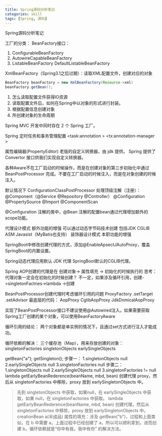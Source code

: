 ```yaml
---
title: Spring源码分析笔记
categories: skill
tags: [Spring, 源码]
---
```


Spring源码分析笔记

<!-- more -->

<!-- @import "[TOC]" {cmd="toc" depthFrom=2 depthTo=4 orderedList=true} -->

工厂的分类：
BeanFactory接口：

1. ConfigurableBeanFactory
2. AutowireCapableBeanFactory
3. ListableBeanFactory
    DefaultListableBeanFactory

XmlBeanFactory（Spring3.1之后过期）：读取XML配置文件，创建对应的对象

```java
BeanFactory beanFactory = new XmlBeanFactory(Resource->xml)
beanFactory.getBean();
```

1. 怎么读取配置文件获得IO资源
2. 读取配置文件后，如何在Spring中以对象的形式进行封装。
3. 根据配置信息创建对象
4. 所创建对象的生命周期

Spring MVC 开发中同时存在 2 个 Spring 工厂。

Spring 定时任务和事务管理配置
<task:annotation >
<tx:annotation-manager >

属性编辑器(PropertyEditor) 老版的自定义转换器，由 jdk 提供。
Spring 提供了 Convertor 接口供我们实现自定义转换器。

各种Aware不在工厂启动的时候操作，而是在创建对象的第三步初始化中通过 BeanPostProcessor 完成。不要在工厂启动的时候注入，而是在对象创建的时候注入。

默认情况下 ConfigurationClassPostProcessor 处理顶级注解（注册）：
@Component（@Service @Repository @Controller）
@Configuration
@PropertySource
@Import
@ComponentScan

@Configuration 注解的类中，@Bean 注解的配置bean通过代理增加额外的scope功能。

代理设计模式  额外功能的增强  可以通过动态字节码技术创建 包括JDK CGLIB ASM Javasist（MyBatis也支持）
装饰器设计模式  本职功能的增强

SpringBoot中修改创建代理的方式，添加@EnableApsectJAutoProxy，覆盖SpringBoot的内置设置。

Spring动态代理应用默认 JDK 代理
SpringBoot默认的CGLIB代理。

Spring AOP创建的代理是在 创建对象-> 属性填充 -> 初始化的时候执行的
思考：代理对象一定会在初始化的时候创建？
不一定，如果涉及循环引用，创建->singletonFactries->lambda ->创建

BeanPostProcessor创建代理时考虑循环引用的问题
ProxyFactory .setTarget .setAdvisor
最底层的代码：
AopProxy
CglibAopProxy JdkDnmicalAopProxy

实现了BeanPostProcessor接口不建议使用@Autowired注入。如果需要获取Spring工厂创建的某个对象，可以使用BeanFactoryAware

循环引用的结论：
两个对象都是单实例的情况下，且通过set方式进行注入才能成功。

循环依赖的解决：
三个缓存池（Map），用来存放创建的对象：
singletonFactories
singletonObjects
earlySingleObjects

getBean("a");
getSingleton();
步骤一：
1.singletonObjects    null
2.earlySingleObjects  null
3.singletonFactories  null
步骤二：
1.singletonObjects    null
2.earlySingleObjects  null
3.singletonFactories  != null lambda getEarlyBeanRederence(beanName, mbd, bean) 创建代理 proxy，然后从 singletonFactories 中移除，proxy 放到 earlySingletonObjects 中。

> 先到 singletonObjects 中获取，如果null，在 earlySingleObjects 中获取，如果 null，在 singletonFactories 中获取。
> lambda getEarlyBeanRederence(beanName, mbd, bean) 创建代理，然后从 singletonFactories 中移除，proxy 放到 earlySingletonObjects 中。
creationBean a(半成品)
属性的填充：涉及 getBean("b")，过程和上面类似，在 b 中需要 a，上面过程中已经创建了 a，所以可以顺利拿到，进而创建 b。循环依赖就是“你中有我，我中有你” 的解决方法。
